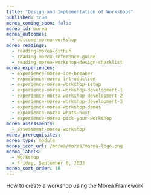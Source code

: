 ```yaml
---
title: "Design and Implementation of Workshops"
published: true
morea_coming_soon: false
morea_id: morea
morea_outcomes:
  - outcome-morea-workshop
morea_readings:
  - reading-morea-github
  - reading-morea-reference-guide
  - reading-morea-workshop-design-checklist
morea_experiences:
  - experience-morea-ice-breaker
  - experience-morea-introduction
  - experience-morea-workshop-setup
  - experience-morea-workshop-development-1
  - experience-morea-workshop-development-2
  - experience-morea-workshop-development-3
  - experience-morea-workshop-demos
  - experience-morea-whats-next
  - experience-morea-pick-your-workshop
morea_assessments:
  - assessment-morea-workshop
morea_prerequisites:
morea_type: module
morea_icon_url: /morea/morea/morea-logo.png
morea_labels:
  - Workshop
  - Friday, September 8, 2023
morea_sort_order: 10
---
```


How to create a workshop using the Morea Framework.
